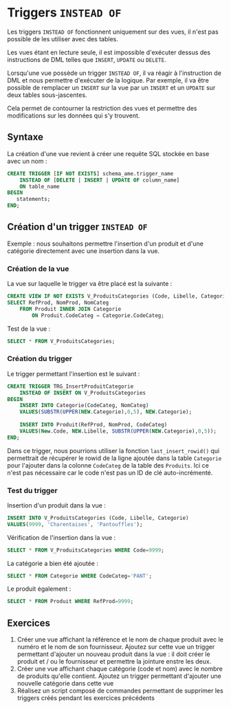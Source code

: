 # Triggers `INSTEAD OF`

Les triggers `INSTEAD OF` fonctionnent uniquement sur des vues, il n'est pas possible de les utiliser avec des tables.

Les vues étant en lecture seule, il est impossible d'exécuter dessus des instructions de DML telles que `INSERT`, `UPDATE` ou `DELETE`.

Lorsqu'une vue possède un trigger `INSTEAD OF`, il va réagir à l'instruction de DML et nous permettre d'exécuter de la logique. Par exemple, il va être possible de remplacer un `INSERT` sur la vue par un `INSERT` et un `UPDATE` sur deux tables sous-jascentes.

Cela permet de contourner la restriction des vues et permettre des modifications sur les données qui s'y trouvent.


## Syntaxe

La création d'une vue revient à créer une requête SQL stockée en base avec un nom :

```sql
CREATE TRIGGER [IF NOT EXISTS] schema_ame.trigger_name
    INSTEAD OF [DELETE | INSERT | UPDATE OF column_name]
    ON table_name
BEGIN
   statements;
END;
```

## Création d'un trigger `INSTEAD OF`

Exemple : nous souhaitons permettre l'insertion d'un produit et d'une catégorie directement avec une insertion dans la vue. 

### Création de la vue

La vue sur laquelle le trigger va être placé est la suivante :

```sql
CREATE VIEW IF NOT EXISTS V_ProduitsCategories (Code, Libelle, Categorie) AS
SELECT RefProd, NomProd, NomCateg
	FROM Produit INNER JOIN Categorie
		ON Produit.CodeCateg = Categorie.CodeCateg;
```

Test de la vue : 

```sql
SELECT * FROM V_ProduitsCategories;
```

### Création du trigger

Le trigger permettant l'insertion est le suivant : 

```sql
CREATE TRIGGER TRG_InsertProduitCategorie
    INSTEAD OF INSERT ON V_ProduitsCategories
BEGIN
    INSERT INTO Categorie(CodeCateg, NomCateg)
    VALUES(SUBSTR(UPPER(NEW.Categorie),0,5), NEW.Categorie);
    
    INSERT INTO Produit(RefProd, NomProd, CodeCateg)
    VALUES(New.Code, NEW.Libelle, SUBSTR(UPPER(NEW.Categorie),0,5));
END;
```

Dans ce trigger, nous pourrions utiliser la fonction `last_insert_rowid()` qui permettrait de récupérer le rowid de la ligne ajoutée dans la table `Categorie` pour l'ajouter dans la colonne `CodeCateg` de la table des `Produits`. Ici ce n'est pas nécessaire car le code n'est pas un ID de clé auto-incrémenté.

### Test du trigger

Insertion d'un produit dans la vue :

```sql
INSERT INTO V_ProduitsCategories (Code, Libelle, Categorie)
VALUES(9999, 'Charentaises', 'Pantouffles');
```

Vérification de l'insertion dans la vue :

```sql
SELECT * FROM V_ProduitsCategories WHERE Code=9999;
```

La catégorie a bien été ajoutée :
```sql
SELECT * FROM Categorie WHERE CodeCateg='PANT';
```

Le produit également :
```sql
SELECT * FROM Produit WHERE RefProd=9999;
```

## Exercices

1. Créer une vue affichant la référence et le nom de chaque produit avec le numéro et le nom de son fournisseur. Ajoutez sur cette vue un trigger permettant d'ajouter un nouveau produit dans la vue : il doit créer le produit et / ou le fournisseur et permettre la jointure enstre les deux.
1. Créer une vue affichant chaque catégorie (code et nom) avec le nombre de produits qu'elle contient. Ajoutez un trigger permettant d'ajouter une nouvelle catégorie dans cette vue
1. Réalisez un script composé de commandes permettant de supprimer les triggers créés pendant les exercices précédents
